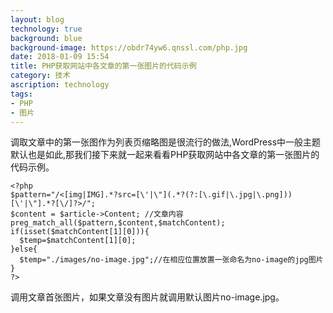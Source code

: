 ```yaml
---
layout: blog
technology: true
background: blue
background-image: https://obdr74yw6.qnssl.com/php.jpg
date: 2018-01-09 15:54
title: PHP获取网站中各文章的第一张图片的代码示例
category: 技术
ascription: technology
tags:
- PHP
- 图片
---
```


调取文章中的第一张图作为列表页缩略图是很流行的做法,WordPress中一般主题默认也是如此,那我们接下来就一起来看看PHP获取网站中各文章的第一张图片的代码示例。  
```
<?php 
$pattern="/<[img|IMG].*?src=[\'|\"](.*?(?:[\.gif|\.jpg|\.png]))[\'|\"].*?[\/]?>/"; 
$content = $article->Content; //文章内容 
preg_match_all($pattern,$content,$matchContent); 
if(isset($matchContent[1][0])){ 
  $temp=$matchContent[1][0]; 
}else{ 
  $temp="./images/no-image.jpg";//在相应位置放置一张命名为no-image的jpg图片 
} 
?>
```
调用文章首张图片，如果文章没有图片就调用默认图片no-image.jpg。